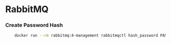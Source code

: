 # RabbitMQ

### Create Password Hash
```bash
    docker run --rm rabbitmq:4-management rabbitmqctl hash_password PASSWORD
```
